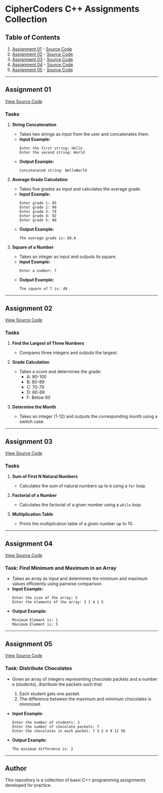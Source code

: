 # CipherCoders C++ Assignments Collection

## Table of Contents
1. [Assignment 01](#assignment-01) - [Source Code](https://github.com/MrityunjayMaharana/CipherCoders_Updates/blob/main/assignment_01.cpp)
2. [Assignment 02](#assignment-02) - [Source Code](https://github.com/MrityunjayMaharana/CipherCoders_Updates/blob/main/assignment_02.cpp)
3. [Assignment 03](#assignment-03) - [Source Code](https://github.com/MrityunjayMaharana/CipherCoders_Updates/blob/main/assignment_03.cpp)
4. [Assignment 04](#assignment-04) - [Source Code](https://github.com/MrityunjayMaharana/CipherCoders_Updates/blob/main/assignment_04.cpp)
5. [Assignment 05](#assignment-05) - [Source Code](https://github.com/MrityunjayMaharana/CipherCoders_Updates/blob/main/assignment_05.cpp)

---

## Assignment 01

[View Source Code](https://github.com/MrityunjayMaharana/CipherCoders_Updates/blob/main/assignment_01.cpp)

### Tasks
1. **String Concatenation**
   - Takes two strings as input from the user and concatenates them.
   - **Input Example:**
     ```
     Enter the first string: Hello
     Enter the second string: World
     ```
   - **Output Example:**
     ```
     Concatenated string: HelloWorld
     ```

2. **Average Grade Calculation**
   - Takes five grades as input and calculates the average grade.
   - **Input Example:**
     ```
     Enter grade 1: 85
     Enter grade 2: 90
     Enter grade 3: 78
     Enter grade 4: 92
     Enter grade 5: 88
     ```
   - **Output Example:**
     ```
     The average grade is: 86.6
     ```

3. **Square of a Number**
   - Takes an integer as input and outputs its square.
   - **Input Example:**
     ```
     Enter a number: 7
     ```
   - **Output Example:**
     ```
     The square of 7 is: 49
     ```

---

## Assignment 02

[View Source Code](https://github.com/MrityunjayMaharana/CipherCoders_Updates/blob/main/assignment_02.cpp)

### Tasks
1. **Find the Largest of Three Numbers**
   - Compares three integers and outputs the largest.

2. **Grade Calculation**
   - Takes a score and determines the grade:
     - A: 90-100
     - B: 80-89
     - C: 70-79
     - D: 60-69
     - F: Below 60

3. **Determine the Month**
   - Takes an integer (1-12) and outputs the corresponding month using a switch case.

---

## Assignment 03

[View Source Code](https://github.com/MrityunjayMaharana/CipherCoders_Updates/blob/main/assignment_03.cpp)

### Tasks
1. **Sum of First N Natural Numbers**
   - Calculates the sum of natural numbers up to `N` using a `for` loop.

2. **Factorial of a Number**
   - Calculates the factorial of a given number using a `while` loop.

3. **Multiplication Table**
   - Prints the multiplication table of a given number up to 10.

---

## Assignment 04

[View Source Code](https://github.com/MrityunjayMaharana/CipherCoders_Updates/blob/main/assignment_04.cpp)

### Task: Find Minimum and Maximum in an Array
- Takes an array as input and determines the minimum and maximum values efficiently using pairwise comparison.
- **Input Example:**
  ```
  Enter the size of the array: 5
  Enter the elements of the array: 3 1 4 1 5
  ```
- **Output Example:**
  ```
  Minimum Element is: 1
  Maximum Element is: 5
  ```

---

## Assignment 05

[View Source Code](https://github.com/MrityunjayMaharana/CipherCoders_Updates/blob/main/assignment_05.cpp)

### Task: Distribute Chocolates
- Given an array of integers representing chocolate packets and a number `m` (students), distribute the packets such that:
  1. Each student gets one packet.
  2. The difference between the maximum and minimum chocolates is minimized.

- **Input Example:**
  ```
  Enter the number of students: 3
  Enter the number of chocolate packets: 7
  Enter the chocolates in each packet: 7 3 2 4 9 12 56
  ```
- **Output Example:**
  ```
  The minimum difference is: 2
  ```

---

## Author
This repository is a collection of basic C++ programming assignments developed for practice.

